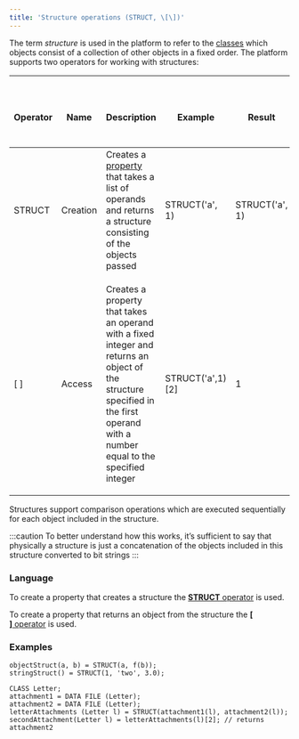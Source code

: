 ```yaml
---
title: 'Structure operations (STRUCT, \[\])'
---
```


The term *structure* is used in the platform to refer to the [classes](Classes.md) which objects consist of a collection of other objects in a fixed order. The platform supports two operators for working with structures:

|<div><br/><div><br/><div><br/>Operator<br/></div><br/></div><br/></div>|<div><br/><div><br/><div><br/>Name<br/></div><br/></div><br/></div>|<div><br/><div><br/><div><br/>Description<br/></div><br/></div><br/></div>|<div><br/><div><br/><div><br/>Example<br/></div><br/></div><br/></div>|<div><br/><div><br/><div><br/>Result<br/></div><br/></div><br/></div>|
|---|---|---|---|---|
|STRUCT|Creation|Creates a [property](Properties.md) that takes a list of operands and returns a structure consisting of the objects passed|STRUCT('a', 1)|STRUCT('a', 1)|
|[ ]|Access|<p>Creates a property that takes an operand with a fixed integer and returns an object of the structure specified in the first operand with a number equal to the specified integer</p>|STRUCT('a',1)[2]|1 |

Structures support comparison operations which are executed sequentially for each object included in the structure. 

:::caution
To better understand how this works, it’s sufficient to say that physically a structure is just a concatenation of the objects included in this structure converted to bit strings
:::

### Language

To create a property that creates a structure the [**STRUCT** operator](STRUCT_operator.md) is used.

To create a property that returns an object from the structure the [**\[ \]** operator](Operator_.md) is used.

### Examples

```lsf
objectStruct(a, b) = STRUCT(a, f(b));
stringStruct() = STRUCT(1, 'two', 3.0);
```


```lsf
CLASS Letter;
attachment1 = DATA FILE (Letter);
attachment2 = DATA FILE (Letter);
letterAttachments (Letter l) = STRUCT(attachment1(l), attachment2(l));
secondAttachment(Letter l) = letterAttachments(l)[2]; // returns attachment2
```

